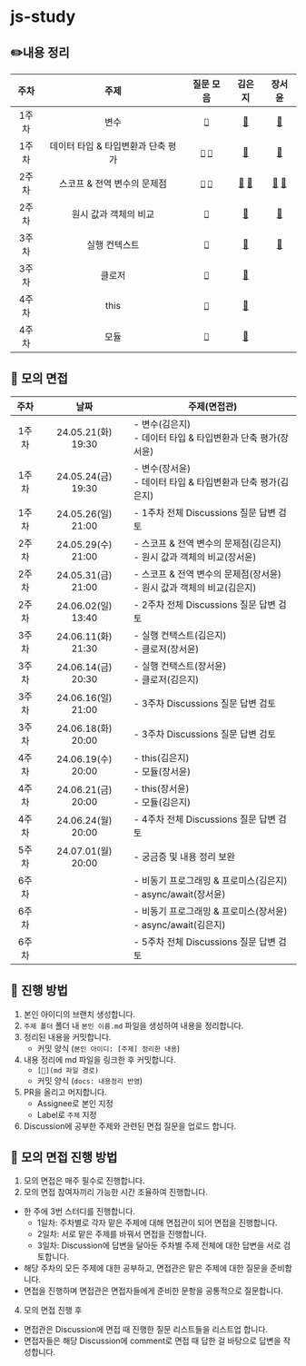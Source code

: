 # js-study

## ✏️내용 정리

| 주차  |                주제                |                                                                                                                                                질문 모음                                                                                                                                                 |                          **김은지**                           |                          **장서윤**                           |
| :---: | :--------------------------------: | :------------------------------------------------------------------------------------------------------------------------------------------------------------------------------------------------------------------------------------------------------------------------------------------------------: | :-----------------------------------------------------------: | :-----------------------------------------------------------: |
| 1주차 |                변수                |                                                                                                  [`🍎`](https://github.com/publdaze/js-study/discussions/categories/%EB%B3%80%EC%88%98?discussions_q=)                                                                                                   |                     [📝](변수/김은지.md)                      |                     [📝](변수/장서윤.md)                      |
| 1주차 | 데이터 타입 & 타입변환과 단축 평가 | [`🍏`](https://github.com/publdaze/js-study/discussions/categories/%EB%8D%B0%EC%9D%B4%ED%84%B0-%ED%83%80%EC%9E%85?discussions_q=) [`🍊`](https://github.com/publdaze/js-study/discussions/categories/%ED%83%80%EC%9E%85%EB%B3%80%ED%99%98%EA%B3%BC-%EB%8B%A8%EC%B6%95-%ED%8F%89%EA%B0%80?discussions_q=) |                 [📝](데이터%20타입/김은지.md)                 |                 [📝](데이터%20타입/장서윤.md)                 |
| 2주차 |    스코프 & 전역 변수의 문제점     |               [`🍋`](https://github.com/publdaze/js-study/discussions/categories/%EC%8A%A4%EC%BD%94%ED%94%84?discussions_q=) [`🥥`](https://github.com/publdaze/js-study/discussions/categories/%EC%A0%84%EC%97%AD-%EB%B3%80%EC%88%98%EC%9D%98-%EB%AC%B8%EC%A0%9C%EC%A0%90?discussions_q=)               | [📝](스코프/김은지.md) [📝](전역%20변수의%20문제점/김은지.md) | [📝](스코프/장서윤.md) [📝](전역%20변수의%20문제점/장서윤.md) |
| 2주차 |       원시 값과 객체의 비교        |                                                                 [`🍉`](https://github.com/publdaze/js-study/discussions/categories/%EC%9B%90%EC%8B%9C-%EA%B0%92%EA%B3%BC-%EA%B0%9D%EC%B2%B4%EC%9D%98-%EB%B9%84%EA%B5%90?discussions_q=)                                                                  |          [📝](원시%20값과%20객체의%20비교/김은지.md)          |          [📝](원시%20값과%20객체의%20비교/장서윤.md)          |
| 3주차 |           실행 컨텍스트            |                                                                                [`🍒`](https://github.com/publdaze/js-study/discussions/categories/%EC%8B%A4%ED%96%89%EC%BB%A8%ED%85%8D%EC%8A%A4%ED%8A%B8?discussions_q=)                                                                                 |                [📝](실행%20컨텍스트/김은지.md)                |                [📝](실행%20컨텍스트/김은지.md)                |
| 3주차 |               클로저               |                                                                                              [`🍈`](https://github.com/publdaze/js-study/discussions/categories/%ED%81%B4%EB%A1%9C%EC%A0%80?discussions_q=)                                                                                              |                    [📝](클로저/김은지.md)                     |                                                               |
| 4주차 |                this                |                                                                                                         [`🍌`](https://github.com/publdaze/js-study/discussions/categories/this?discussions_q=)                                                                                                          |                     [📝](this/김은지.md)                      |                                                               |
| 4주차 |                모듈                |                                                                                                  [`🍍`](https://github.com/publdaze/js-study/discussions/categories/%EB%AA%A8%EB%93%88?discussions_q=)                                                                                                   |                     [📝](모듈/김은지.md)                      |

## 🙊 모의 면접

| 주차  |        날짜        | 주제(면접관)                                                              |
| :---: | :----------------: | ------------------------------------------------------------------------- |
| 1주차 | 24.05.21(화) 19:30 | - 변수(김은지)<br/>- 데이터 타입 & 타입변환과 단축 평가(장서윤)           |
| 1주차 | 24.05.24(금) 19:30 | - 변수(장서윤)<br/>- 데이터 타입 & 타입변환과 단축 평가(김은지)           |
| 1주차 | 24.05.26(일) 21:00 | - 1주차 전체 Discussions 질문 답변 검토                                   |
| 2주차 | 24.05.29(수) 21:00 | - 스코프 & 전역 변수의 문제점(김은지)<br/>- 원시 값과 객체의 비교(장서윤) |
| 2주차 | 24.05.31(금) 21:00 | - 스코프 & 전역 변수의 문제점(장서윤)<br/>- 원시 값과 객체의 비교(김은지) |
| 2주차 | 24.06.02(일) 13:40 | - 2주차 전체 Discussions 질문 답변 검토                                   |
| 3주차 | 24.06.11(화) 21:30 | - 실행 컨택스트(김은지)<br/>- 클로저(장서윤)                              |
| 3주차 | 24.06.14(금) 20:30 | - 실행 컨택스트(장서윤)<br/>- 클로저(김은지)                              |
| 3주차 | 24.06.16(일) 21:00 | - 3주차 Discussions 질문 답변 검토                                        |
| 3주차 | 24.06.18(화) 20:00 | - 3주차 Discussions 질문 답변 검토                                        |
| 4주차 | 24.06.19(수) 20:00 | - this(김은지)<br/>- 모듈(장서윤)                                         |
| 4주차 | 24.06.21(금) 20:00 | - this(장서윤)<br/>- 모듈(김은지)                                         |
| 4주차 | 24.06.24(월) 20:00 | - 4주차 전체 Discussions 질문 답변 검토                                   |
| 5주차 | 24.07.01(월) 20:00 | - 궁금증 및 내용 정리 보완                                                |
| 6주차 |                    | - 비동기 프로그래밍 & 프로미스(김은지)<br/>- async/await(장서윤)          |
| 6주차 |                    | - 비동기 프로그래밍 & 프로미스(장서윤)<br/>- async/await(김은지)          |
| 6주차 |                    | - 5주차 전체 Discussions 질문 답변 검토                                   |

## 📌 진행 방법

1. 본인 아이디의 브랜치 생성합니다.
2. `주제 폴더` 폴더 내 `본인 이름.md` 파일을 생성하여 내용을 정리합니다.
3. 정리된 내용을 커밋합니다.
   - 커밋 양식 (`본인 아이디: [주제] 정리한 내용`)
4. 내용 정리에 md 파일을 링크한 후 커밋합니다.
   - `[📝](md 파일 경로)`
   - 커밋 양식 (`docs: 내용정리 반영`)
5. PR을 올리고 머지합니다.
   - Assignee로 본인 지정
   - Label로 `주제` 지정
6. Discussion에 공부한 주제와 관련된 면접 질문을 업로드 합니다.

## 📌 모의 면접 진행 방법

1. 모의 면접은 매주 필수로 진행합니다.
2. 모의 면접 참여자끼리 가능한 시간 조율하여 진행합니다.

- 한 주에 3번 스터디를 진행합니다.
  - 1일차: 주차별로 각자 맡은 주제에 대해 면접관이 되어 면접을 진행합니다.
  - 2일차: 서로 맡은 주제를 바꿔서 면접을 진행합니다.
  - 3일차: Discussion에 답변을 달아둔 주차별 주제 전체에 대한 답변을 서로 검토합니다.
- 해당 주차의 모든 주제에 대한 공부하고, 면접관은 맡은 주제에 대한 질문을 준비합니다.
- 면접을 진행하며 면접관은 면접자들에게 준비한 문항을 공통적으로 질문합니다.

4. 모의 면접 진행 후

- 면접관은 Discussion에 면접 때 진행한 질문 리스트들을 리스트업 합니다.
- 면접자들은 해당 Discussion에 comment로 면접 때 답한 걸 바탕으로 답변을 작성합니다.
